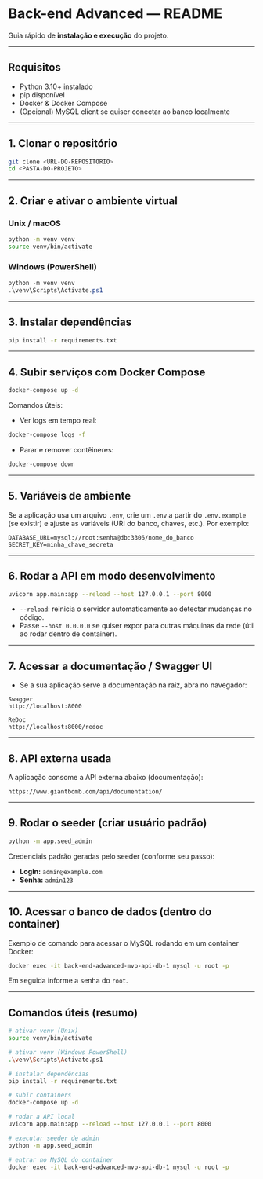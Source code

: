 # Back-end Advanced — README

Guia rápido de **instalação e execução** do projeto.

---

## Requisitos

* Python 3.10+ instalado
* pip disponível
* Docker & Docker Compose
* (Opcional) MySQL client se quiser conectar ao banco localmente

---

## 1. Clonar o repositório

```bash
git clone <URL-DO-REPOSITORIO>
cd <PASTA-DO-PROJETO>
```

---

## 2. Criar e ativar o ambiente virtual

### Unix / macOS

```bash
python -m venv venv
source venv/bin/activate
```

### Windows (PowerShell)

```powershell
python -m venv venv
.\venv\Scripts\Activate.ps1
```

---

## 3. Instalar dependências

```bash
pip install -r requirements.txt
```

---

## 4. Subir serviços com Docker Compose

```bash
docker-compose up -d
```

Comandos úteis:

* Ver logs em tempo real:

```bash
docker-compose logs -f
```

* Parar e remover contêineres:

```bash
docker-compose down
```

---

## 5. Variáveis de ambiente

Se a aplicação usa um arquivo `.env`, crie um `.env` a partir do `.env.example` (se existir) e ajuste as variáveis (URI do banco, chaves, etc.). Por exemplo:

```
DATABASE_URL=mysql://root:senha@db:3306/nome_do_banco
SECRET_KEY=minha_chave_secreta
```

---

## 6. Rodar a API em modo desenvolvimento

```bash
uvicorn app.main:app --reload --host 127.0.0.1 --port 8000
```

* `--reload`: reinicia o servidor automaticamente ao detectar mudanças no código.
* Passe `--host 0.0.0.0` se quiser expor para outras máquinas da rede (útil ao rodar dentro de container).

---

## 7. Acessar a documentação / Swagger UI

* Se a sua aplicação serve a documentação na raiz, abra no navegador:

```
Swagger
http://localhost:8000

ReDoc
http://localhost:8000/redoc
```

---

## 8. API externa usada

A aplicação consome a API externa abaixo (documentação):

```
https://www.giantbomb.com/api/documentation/
```

---

## 9. Rodar o seeder (criar usuário padrão)

```bash
python -m app.seed_admin
```

Credenciais padrão geradas pelo seeder (conforme seu passo):

* **Login:** `admin@example.com`
* **Senha:** `admin123`

---

## 10. Acessar o banco de dados (dentro do container)

Exemplo de comando para acessar o MySQL rodando em um container Docker:

```bash
docker exec -it back-end-advanced-mvp-api-db-1 mysql -u root -p
```

Em seguida informe a senha do `root`.

---

## Comandos úteis (resumo)

```bash
# ativar venv (Unix)
source venv/bin/activate

# ativar venv (Windows PowerShell)
.\venv\Scripts\Activate.ps1

# instalar dependências
pip install -r requirements.txt

# subir containers
docker-compose up -d

# rodar a API local
uvicorn app.main:app --reload --host 127.0.0.1 --port 8000

# executar seeder de admin
python -m app.seed_admin

# entrar no MySQL do container
docker exec -it back-end-advanced-mvp-api-db-1 mysql -u root -p
```

